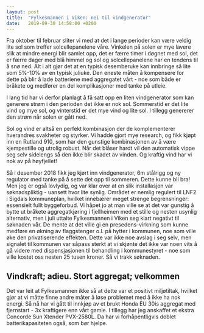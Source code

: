 ```yaml
---
layout: post
title:  "Fylkesmannen i Viken: nei til vindgenerator"
date:   2019-09-30 14:58:00 +0200
---
```


Fra oktober til februar sliter vi med at det i lange perioder
kan være veldig lite sol som treffer solcellepanelene våre.
Vinkelen på solen er mye lavere slik at mindre energi blir 
samlet opp, det er færre timer i døgnet med sol, det er færre
dager med blå himmel og sol og solcellepanelene har en tendens
til å snø ned. Alt i alt gjør det at en typisk desemberuke kan
innbringe så lite som 5%-10% av en typisk juliuke. Den eneste 
måten å kompensere for dette på blir å lade batteriene med 
aggregatet vårt - noe som både er bråkete og medfører en del 
komplikasjoner med tanke på utleie.

I lang tid har vi derfor planlagt å få satt opp en liten vindgenerator
som kan generere strøm i den perioden det ikke er nok sol. Sommerstid
er det lite vind og mye sol, og vinterstid er det mye vind og lite sol.
I tillegg genererer den strøm når solen er gått ned.

Sol og vind er altså en perfekt kombinasjon der de komplementerer hverandres
svakheter og styrker. Vi hadde gjort mye research, og fikk kjøpt inn
en Rutland 910, som har den gunstige kombinasjonen av å være 
kjempestille og utrolig robust. Når det blåser hardt vil den 
automatisk vippe seg selv sidelengs så den ikke blir skadet av vinden.
Og kraftig vind har vi nok av på høyfjellet!

Så i desember 2018 fikk jeg kjørt inn vindgenerator, 6m stålrigg og ny
regulator med tanke på å sette det opp til sommeren. Dette kunne bli bra! 
Men jeg er også lovlydig, og var klar over at en slik installasjon 
var søknadspliktig - uansett hvor lite synlig. Området er nemlig
regulert til LNF2 i Sigdals kommuneplan, hvilket innebærer meget
strenge begrensninger: essensielt fullt byggeforbud. Vi håpet jo at 
man ville se at det var gunstig å bytte ut bråkete aggregatkjøring 
i fjellheimen med et stille og nesten usynlig alternativ, men
i juli uttalte Fylkesmannen i Viken seg klart negativt til søknaden vår.
De mente at det ville gi en presedens-virkning som kunne medføre
en økning av flaggstenger o.l. på hytter i kommunen, noe som ville øke
den privatiserende effekten. Dette var ikke noe avslag i seg selv, men
signalet til kommunen var såpass sterkt at vi skjønte det ikke var noen
vits å gå videre med dispensjasjonen til behandling i kommunestyret - 
noe som ville kostet oss nesten 25 tusen kroner. Så vi trakk søknaden.

## Vindkraft; adieu. Stort aggregat; velkommen
Det var leit at Fylkesmannen ikke så at dette var et positivt miljøtiltak,
hvilket gjør at vi måtte finne andre måter å løse problemet med 
å ikke ha nok energi. Så nå har vi gått til innkjøp av et brukt Honda EU 30is
aggregat med fjernstart - 3x kraftigere enn vårt gamle. I tillegg har
jeg anskaffet et ekstra Concorde Sun Xtender PVX-2580L. Da har vi 
forhåpentligvis doblet batterikapasiteten også, som bør hjelpe.

